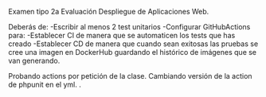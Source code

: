 Examen tipo 2a Evaluación Despliegue de Aplicaciones Web.

Deberás de:
-Escribir al menos 2 test unitarios
-Configurar GitHubActions para:
  -Establecer CI de manera que se automaticen los tests que has creado
  -Establecer CD de manera que cuando sean exitosas las pruebas se cree una imagen en DockerHub guardando el histórico de imágenes que se van generando.
  
  Probando actions por petición de la clase. Cambiando versión de la action de phpunit en el yml.
.
